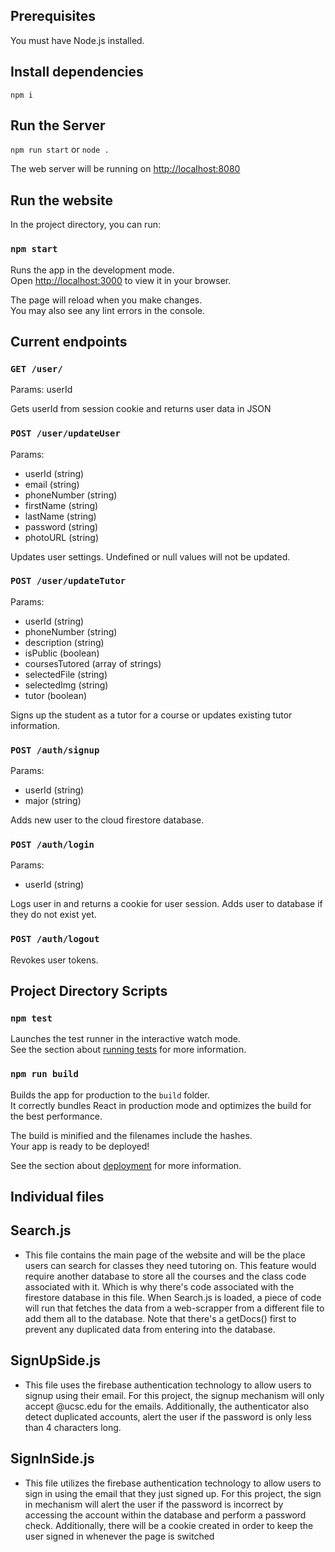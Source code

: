 ## Prerequisites
You must have Node.js installed.

## Install dependencies

`npm i`

## Run the Server

`npm run start` or `node .`

The web server will be running on [http://localhost:8080](http://localhost:8080)

## Run the website

In the project directory, you can run:

### `npm start`

Runs the app in the development mode.\
Open [http://localhost:3000](http://localhost:3000) to view it in your browser.

The page will reload when you make changes.\
You may also see any lint errors in the console.

## Current endpoints

### `GET /user/`
Params: userId

Gets userId from session cookie and returns user data in JSON

### `POST /user/updateUser`

Params:
- userId (string)
- email (string)
- phoneNumber (string)
- firstName (string)
- lastName (string)
- password (string)
- photoURL (string)

Updates user settings. Undefined or null values will not be updated.

### `POST /user/updateTutor`
Params:
- userId (string)
- phoneNumber (string)
- description (string)
- isPublic (boolean)
- coursesTutored (array of strings)
- selectedFile (string)
- selectedImg (string)
- tutor (boolean)

Signs up the student as a tutor for a course or updates existing tutor information.

### `POST /auth/signup`
Params:
- userId (string)
- major (string)

Adds new user to the cloud firestore database.

### `POST /auth/login`
Params:
- userId (string)

Logs user in and returns a cookie for user session. Adds user to database if they do not exist yet.

### `POST /auth/logout`

Revokes user tokens.


## Project Directory Scripts

### `npm test`

Launches the test runner in the interactive watch mode.\
See the section about [running tests](https://facebook.github.io/create-react-app/docs/running-tests) for more information.

### `npm run build`

Builds the app for production to the `build` folder.\
It correctly bundles React in production mode and optimizes the build for the best performance.

The build is minified and the filenames include the hashes.\
Your app is ready to be deployed!

See the section about [deployment](https://facebook.github.io/create-react-app/docs/deployment) for more information.

## Individual files

## Search.js

- This file contains the main page of the website and will be the place users can search for classes they need tutoring on. This feature would require another database to store all the courses and the class code associated with it. Which is why there's code associated with the firestore database in this file. When Search.js is loaded, a piece of code will run that fetches the data from a web-scrapper from a different file to add them all to the database. Note that there's a getDocs() first to prevent any duplicated data from entering into the database.

## SignUpSide.js

- This file uses the firebase authentication technology to allow users to signup using their email. For this project, the signup mechanism will only accept @ucsc.edu for the emails. Additionally, the authenticator also detect duplicated accounts, alert the user if the password is only less than 4 characters long.

## SignInSide.js

- This file utilizes the firebase authentication technology to allow users to sign in using the email that they just signed up. For this project, the sign in mechanism will alert the user if the password is incorrect by accessing the account within the database and perform a password check. Additionally, there will be a cookie created in order to keep the user signed in whenever the page is switched
